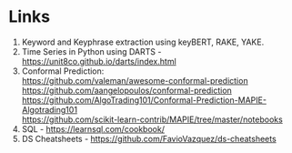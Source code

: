 # Links
1. Keyword and Keyphrase extraction using keyBERT, RAKE, YAKE.
2. Time Series in Python using DARTS - https://unit8co.github.io/darts/index.html
3. Conformal Prediction:\
https://github.com/valeman/awesome-conformal-prediction \
https://github.com/aangelopoulos/conformal-prediction \
https://github.com/AlgoTrading101/Conformal-Prediction-MAPIE-Algotrading101 \
https://github.com/scikit-learn-contrib/MAPIE/tree/master/notebooks
4. SQL - https://learnsql.com/cookbook/
5. DS Cheatsheets - https://github.com/FavioVazquez/ds-cheatsheets
   


